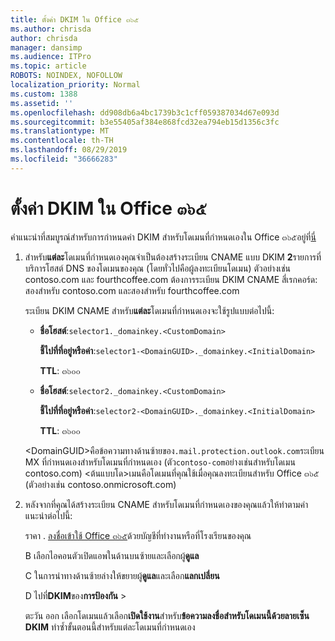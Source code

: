 ```yaml
---
title: ตั้งค่า DKIM ใน Office ๓๖๕
ms.author: chrisda
author: chrisda
manager: dansimp
ms.audience: ITPro
ms.topic: article
ROBOTS: NOINDEX, NOFOLLOW
localization_priority: Normal
ms.custom: 1388
ms.assetid: ''
ms.openlocfilehash: dd908db6a4bc1739b3c1cff059387034d67e093d
ms.sourcegitcommit: b3e55405af384e868fcd32ea794eb15d1356c3fc
ms.translationtype: MT
ms.contentlocale: th-TH
ms.lasthandoff: 08/29/2019
ms.locfileid: "36666283"
---
```

# <a name="setup-dkim-in-office-365"></a>ตั้งค่า DKIM ใน Office ๓๖๕

คำแนะนำที่สมบูรณ์สำหรับการกำหนดค่า DKIM สำหรับโดเมนที่กำหนดเองใน Office ๓๖๕อยู่ที่[นี่](https://docs.microsoft.com/office365/SecurityCompliance/use-dkim-to-validate-outbound-email#what-you-need-to-do-to-manually-set-up-dkim-in-office-365)

1. สำหรับ**แต่ละ**โดเมนที่กำหนดเองคุณจำเป็นต้องสร้างระเบียน CNAME แบบ DKIM **2**รายการที่บริการโฮสต์ DNS ของโดเมนของคุณ (โดยทั่วไปคือผู้ลงทะเบียนโดเมน) ตัวอย่างเช่น contoso.com และ fourthcoffee.com ต้องการระเบียน DKIM CNAME สี่เรกคอร์ด: สองสำหรับ contoso.com และสองสำหรับ fourthcoffee.com

   ระเบียน DKIM CNAME สำหรับ**แต่ละ**โดเมนที่กำหนดเองจะใช้รูปแบบต่อไปนี้:

   - **ชื่อโฮสต์**:`selector1._domainkey.<CustomDomain>`

     **ชี้ไปที่ที่อยู่หรือค่า**:`selector1-<DomainGUID>._domainkey.<InitialDomain>`

     **TTL**: ๓๖๐๐

   - **ชื่อโฮสต์**:`selector2._domainkey.<CustomDomain>`

     **ชี้ไปที่ที่อยู่หรือค่า**:`selector2-<DomainGUID>._domainkey.<InitialDomain>`

     **TTL**: ๓๖๐๐

   \<DomainGUID\>คือข้อความทางด้านซ้ายของ`.mail.protection.outlook.com`ระเบียน MX ที่กำหนดเองสำหรับโดเมนที่กำหนดเอง (ตัว`contoso-com`อย่างเช่นสำหรับโดเมน contoso.com) \<ต้นแบบโด\>เมนคือโดเมนที่คุณใช้เมื่อคุณลงทะเบียนสำหรับ Office ๓๖๕ (ตัวอย่างเช่น contoso.onmicrosoft.com)

2. หลังจากที่คุณได้สร้างระเบียน CNAME สำหรับโดเมนที่กำหนดเองของคุณแล้วให้ทำตามคำแนะนำต่อไปนี้:

   ราคา . [ลงชื่อเข้าใช้ Office ๓๖๕](https://support.office.microsoft.com/article/e9eb7d51-5430-4929-91ab-6157c5a050b4)ด้วยบัญชีที่ทำงานหรือที่โรงเรียนของคุณ

   B เลือกไอคอนตัวเปิดแอพในด้านบนซ้ายและเลือกผู้**ดูแล**

   C ในการนำทางด้านซ้ายล่างให้ขยายผู้**ดูแล**และเลือก**แลกเปลี่ยน**

   D ไปที่**DKIM**ของ**การป้องกัน** > 

   ตะวัน ออก เลือกโดเมนแล้วเลือก**เปิดใช้งาน**สำหรับ**ข้อความลงชื่อสำหรับโดเมนนี้ด้วยลายเซ็น DKIM** ทำซ้ำขั้นตอนนี้สำหรับแต่ละโดเมนที่กำหนดเอง
